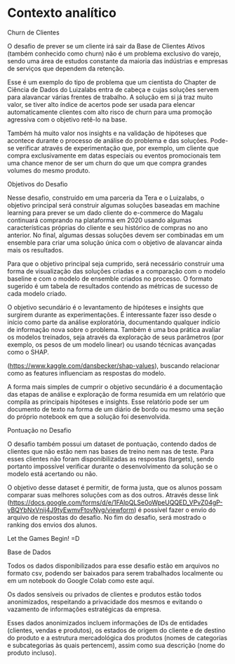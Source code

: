  <h1>Contexto analítico </h1>

 Churn de Clientes

O desafio de prever se um cliente irá sair da Base de Clientes Ativos (também conhecido como churn) não é um problema exclusivo do varejo, sendo uma área de estudos constante da maioria das indústrias e empresas de serviços que dependem da retenção.

Esse é um exemplo do tipo de problema que um cientista do Chapter de Ciência de Dados do Luizalabs entra de cabeça e cujas soluções servem para alavancar várias frentes de trabalho. A solução em si já traz muito valor, se tiver alto índice de acertos pode ser usada para elencar automaticamente clientes com alto risco de churn para uma promoção agressiva com o objetivo retê-lo na base.

Também há muito valor nos insights e na validação de hipóteses que acontece durante o processo de análise do problema e das soluções. Pode-se verificar através de experimentação que, por exemplo, um cliente que compra exclusivamente em datas especiais ou eventos promocionais tem uma chance menor de ser um churn do que um que compra grandes volumes do mesmo produto.

Objetivos do Desafio

Nesse desafio, construído em uma parceria da Tera e o Luizalabs, o objetivo principal será construir algumas soluções baseadas em machine learning para prever se um dado cliente do e-commerce do Magalu continuará comprando na plataforma em 2020 usando algumas características próprias do cliente e seu histórico de compras no ano anterior. No final, algumas dessas soluções devem ser combinadas em um ensemble para criar uma solução única com o objetivo de alavancar ainda mais os resultados.

Para que o objetivo principal seja cumprido, será necessário construir uma forma de visualização das soluções criadas e a comparação com o modelo baseline e com o modelo de ensemble criados no processo. O formato sugerido é um tabela de resultados contendo as métricas de sucesso de cada modelo criado.

O objetivo secundário é o levantamento de hipóteses e insights que surgirem durante as experimentações. É interessante fazer isso desde o início como parte da análise exploratória, documentando qualquer indício de informação nova sobre o problema. Também é uma boa prática avaliar os modelos treinados, seja através da exploração de seus parâmetros (por exemplo, os pesos de um modelo linear) ou usando técnicas avançadas como o SHAP.

(https://www.kaggle.com/dansbecker/shap-values), buscando relacionar como as features influenciam as respostas do modelo.

A forma mais simples de cumprir o objetivo secundário é a documentação das etapas de análise e exploração de forma resumida em um relatório que compila as principais hipóteses e insights. Esse relatório pode ser um documento de texto na forma de um diário de bordo ou mesmo uma seção do próprio notebook em que a solução foi desenvolvida.

Pontuação no Desafio

O desafio também possui um dataset de pontuação, contendo dados de clientes que não estão nem nas bases de treino nem nas de teste. Para esses clientes não foram disponibilizadas as respostas (targets), sendo portanto impossível verificar durante o desenvolvimento da solução se o modelo está acertando ou não.

O objetivo desse dataset é permitir, de forma justa, que os alunos possam comparar suas melhores soluções com as dos outros. Através desse link (https://docs.google.com/forms/d/e/1FAIpQLSe0oWpeUQQED_VPvZ04gP-yBQYbNxVnij4J9tyEwmvFtovNyg/viewform) é possível fazer o envio do arquivo de respostas do desafio. No fim do desafio, será mostrado o ranking dos envios dos alunos.

Let the Games Begin! =D

 Base de Dados

Todos os dados disponibilizados para esse desafio estão em arquivos no formato csv, podendo ser baixados para serem trabalhados localmente ou em um notebook do Google Colab como este aqui.

Os dados sensíveis ou privados de clientes e produtos estão todos anonimizados, respeitando a privacidade dos mesmos e evitando o vazamento de informações estratégicas da empresa.

Esses dados anonimizados incluem informações de IDs de entidades (clientes, vendas e produtos), os estados de origem do cliente e de destino do produto e a estrutura mercadológica dos produtos (nomes de categorias e subcategorias às quais pertencem), assim como sua descrição (nome do produto incluso).
